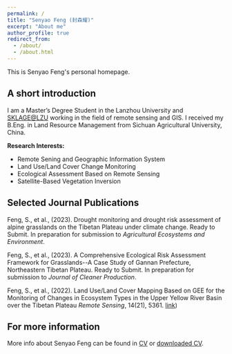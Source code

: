 ```yaml
---
permalink: /
title: "Senyao Feng (封森耀)"
excerpt: "About me"
author_profile: true
redirect_from: 
  - /about/
  - /about.html
---
```


This is Senyao Feng's personal homepage.

## A short introduction
I am a Master’s Degree Student in the Lanzhou University and [SKLAGE@LZU](https://sklgae.lzu.edu.cn) working in the field of remote sensing and GIS. I received my B.Eng. in Land Resource Management from Sichuan Agricultural University, China.

<b>Research Interests:</b>
* Remote Sening and Geographic Information System
* Land Use/Land Cover Change Monitoring
* Ecological Assessment Based on Remote Sensing
* Satellite-Based Vegetation Inversion

## Selected Journal Publications
Feng, S., et al., (2023). Drought monitoring and drought risk assessment of alpine grasslands on the Tibetan Plateau under climate change. Ready to Submit. In preparation for submission to *Agricultural Ecosystems and Environment*.

Feng, S., et al., (2023). A Comprehensive Ecological Risk Assessment Framework for Grasslands--A Case Study of Gannan Prefecture, Northeastern Tibetan Plateau. Ready to Submit. In preparation for submission to *Journal of Cleaner Production*.

Feng, S., et al., (2022). Land Use/Land Cover Mapping Based on GEE for the Monitoring of Changes in Ecosystem Types in the Upper Yellow River Basin over the Tibetan Plateau *Remote Sensing*, 14(21), 5361. [link](https://www.mdpi.com/2072-4292/14/21/5361))

## For more information
More info about Senyao Feng can be found in [CV](https://senyaofeng.github.io/Feng.github.io/cv/) or [downloaded CV](https://senyaofeng.github.io/Feng.github.io/files/CV_senyaofeng.pdf).
